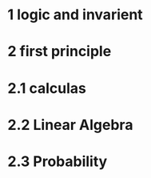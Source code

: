 # 1 logic and invarient

# 2 first principle

# 2.1 calculas
# 2.2 Linear Algebra
# 2.3 Probability
